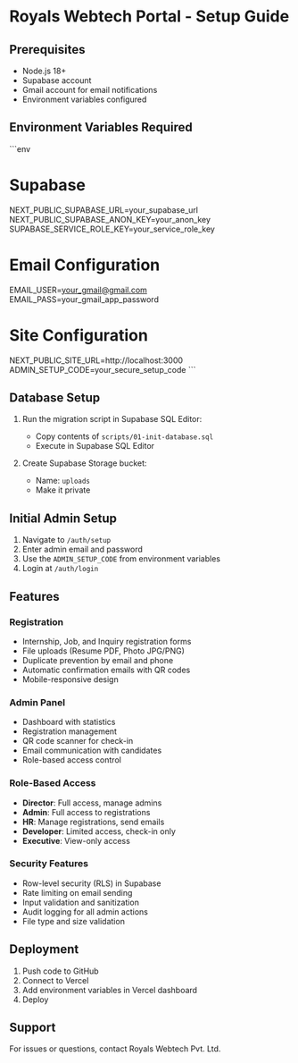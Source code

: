 # Royals Webtech Portal - Setup Guide

## Prerequisites
- Node.js 18+
- Supabase account
- Gmail account for email notifications
- Environment variables configured

## Environment Variables Required

\`\`\`env
# Supabase
NEXT_PUBLIC_SUPABASE_URL=your_supabase_url
NEXT_PUBLIC_SUPABASE_ANON_KEY=your_anon_key
SUPABASE_SERVICE_ROLE_KEY=your_service_role_key

# Email Configuration
EMAIL_USER=your_gmail@gmail.com
EMAIL_PASS=your_gmail_app_password

# Site Configuration
NEXT_PUBLIC_SITE_URL=http://localhost:3000
ADMIN_SETUP_CODE=your_secure_setup_code
\`\`\`

## Database Setup

1. Run the migration script in Supabase SQL Editor:
   - Copy contents of `scripts/01-init-database.sql`
   - Execute in Supabase SQL Editor

2. Create Supabase Storage bucket:
   - Name: `uploads`
   - Make it private

## Initial Admin Setup

1. Navigate to `/auth/setup`
2. Enter admin email and password
3. Use the `ADMIN_SETUP_CODE` from environment variables
4. Login at `/auth/login`

## Features

### Registration
- Internship, Job, and Inquiry registration forms
- File uploads (Resume PDF, Photo JPG/PNG)
- Duplicate prevention by email and phone
- Automatic confirmation emails with QR codes
- Mobile-responsive design

### Admin Panel
- Dashboard with statistics
- Registration management
- QR code scanner for check-in
- Email communication with candidates
- Role-based access control

### Role-Based Access
- **Director**: Full access, manage admins
- **Admin**: Full access to registrations
- **HR**: Manage registrations, send emails
- **Developer**: Limited access, check-in only
- **Executive**: View-only access

### Security Features
- Row-level security (RLS) in Supabase
- Rate limiting on email sending
- Input validation and sanitization
- Audit logging for all admin actions
- File type and size validation

## Deployment

1. Push code to GitHub
2. Connect to Vercel
3. Add environment variables in Vercel dashboard
4. Deploy

## Support

For issues or questions, contact Royals Webtech Pvt. Ltd.

